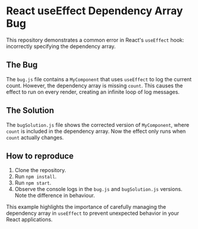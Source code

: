 # React useEffect Dependency Array Bug

This repository demonstrates a common error in React's `useEffect` hook: incorrectly specifying the dependency array.

## The Bug
The `bug.js` file contains a `MyComponent` that uses `useEffect` to log the current count.  However, the dependency array is missing `count`. This causes the effect to run on every render, creating an infinite loop of log messages.

## The Solution
The `bugSolution.js` file shows the corrected version of `MyComponent`, where `count` is included in the dependency array.  Now the effect only runs when `count` actually changes.

## How to reproduce
1. Clone the repository.
2. Run `npm install`.
3. Run `npm start`.
4. Observe the console logs in the `bug.js` and `bugSolution.js` versions. Note the difference in behaviour. 

This example highlights the importance of carefully managing the dependency array in `useEffect` to prevent unexpected behavior in your React applications.